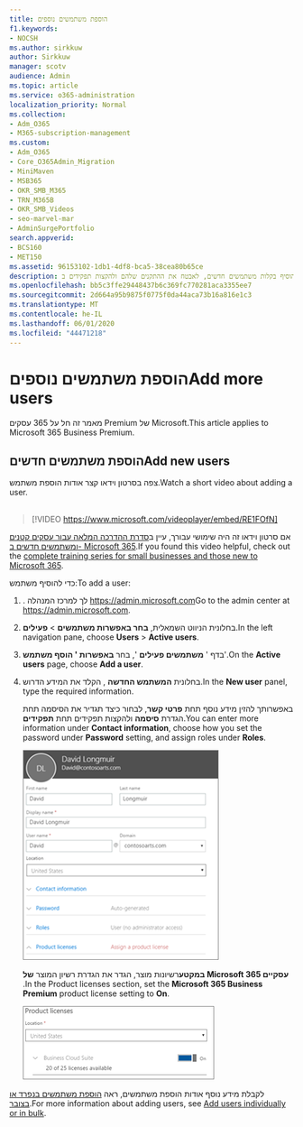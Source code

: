 ```yaml
---
title: הוספת משתמשים נוספים
f1.keywords:
- NOCSH
ms.author: sirkkuw
author: Sirkkuw
manager: scotv
audience: Admin
ms.topic: article
ms.service: o365-administration
localization_priority: Normal
ms.collection:
- Adm_O365
- M365-subscription-management
ms.custom:
- Adm_O365
- Core_O365Admin_Migration
- MiniMaven
- MSB365
- OKR_SMB_M365
- TRN_M365B
- OKR_SMB_Videos
- seo-marvel-mar
- AdminSurgePortfolio
search.appverid:
- BCS160
- MET150
ms.assetid: 96153102-1db1-4df8-bca5-38cea80b65ce
description: למד את השלבים הבאים כדי להוסיף בקלות משתמשים חדשים, לאבטח את ההתקנים שלהם ולהקצות תפקידים ב-Microsoft 365 Business Premium.
ms.openlocfilehash: bb5c3ffe29448437b6c369fc770281aca3355ee7
ms.sourcegitcommit: 2d664a95b9875f0775f0da44aca73b16a816e1c3
ms.translationtype: MT
ms.contentlocale: he-IL
ms.lasthandoff: 06/01/2020
ms.locfileid: "44471218"
---
```

# <a name="add-more-users"></a><span data-ttu-id="47640-103">הוספת משתמשים נוספים</span><span class="sxs-lookup"><span data-stu-id="47640-103">Add more users</span></span>

<span data-ttu-id="47640-104">מאמר זה חל על 365 עסקים Premium של Microsoft.</span><span class="sxs-lookup"><span data-stu-id="47640-104">This article applies to Microsoft 365 Business Premium.</span></span>

## <a name="add-new-users"></a><span data-ttu-id="47640-105">הוספת משתמשים חדשים</span><span class="sxs-lookup"><span data-stu-id="47640-105">Add new users</span></span>

<span data-ttu-id="47640-106">צפה בסרטון וידאו קצר אודות הוספת משתמש.</span><span class="sxs-lookup"><span data-stu-id="47640-106">Watch a short video about adding a user.</span></span> <br><br>

> [!VIDEO https://www.microsoft.com/videoplayer/embed/RE1FOfN] 

<span data-ttu-id="47640-107">אם סרטון וידאו זה היה שימושי עבורך, עיין ב[סדרת ההדרכה המלאה עבור עסקים קטנים ומשתמשים חדשים ב- Microsoft 365](https://support.office.com/article/6ab4bbcd-79cf-4000-a0bd-d42ce4d12816).</span><span class="sxs-lookup"><span data-stu-id="47640-107">If you found this video helpful, check out the [complete training series for small businesses and those new to Microsoft 365](https://support.office.com/article/6ab4bbcd-79cf-4000-a0bd-d42ce4d12816).</span></span>

<span data-ttu-id="47640-108">כדי להוסיף משתמש:</span><span class="sxs-lookup"><span data-stu-id="47640-108">To add a user:</span></span>

1. <span data-ttu-id="47640-109">. לך למרכז המנהלה https://admin.microsoft.com</span><span class="sxs-lookup"><span data-stu-id="47640-109">Go to the admin center at <a href="https://go.microsoft.com/fwlink/p/?linkid=837890" target="_blank">https://admin.microsoft.com</a>.</span></span> 
2. <span data-ttu-id="47640-110">בחלונית הניווט השמאלית, **בחר באפשרות משתמשים** \> **פעילים**.</span><span class="sxs-lookup"><span data-stu-id="47640-110">In the left navigation pane, choose **Users** \> **Active users**.</span></span>
3. <span data-ttu-id="47640-111">בדף ' **משתמשים פעילים** ', בחר **באפשרות ' הוסף משתמש**'.</span><span class="sxs-lookup"><span data-stu-id="47640-111">On the **Active users** page, choose **Add a user**.</span></span>
4. <span data-ttu-id="47640-112">בחלונית **המשתמש החדשה** , הקלד את המידע הדרוש.</span><span class="sxs-lookup"><span data-stu-id="47640-112">In the **New user** panel, type the required information.</span></span> 
  
    <span data-ttu-id="47640-113">באפשרותך להזין מידע נוסף תחת **פרטי קשר**, לבחור כיצד תגדיר את הסיסמה תחת הגדרת **סיסמה** ולהקצות תפקידים תחת **תפקידים**.</span><span class="sxs-lookup"><span data-stu-id="47640-113">You can enter more information under **Contact information**, choose how you set the password under **Password** setting, and assign roles under **Roles**.</span></span>
      
    ![Enter user information in the New user card](../media/f04d39ca-48be-4868-8330-8552a4754c8b.png)
      
    <span data-ttu-id="47640-115">**במקטע**רשיונות מוצר, הגדר את הגדרת רשיון המוצר **של Microsoft 365 עסקיים** .</span><span class="sxs-lookup"><span data-stu-id="47640-115">In the Product licenses section, set the **Microsoft 365 Business Premium** product license setting to **On**.</span></span>
      
    ![Set the license setting to On position](../media/7404f7f7-93bc-44a3-9ffb-4208b5b17402.png)
  
<span data-ttu-id="47640-117">לקבלת מידע נוסף אודות הוספת משתמשים, ראה [הוספת משתמשים בנפרד או בצובר](https://docs.microsoft.com/office365/admin/add-users/add-users).</span><span class="sxs-lookup"><span data-stu-id="47640-117">For  more information about adding users, see [Add users individually or in bulk](https://docs.microsoft.com/office365/admin/add-users/add-users).</span></span>
  
